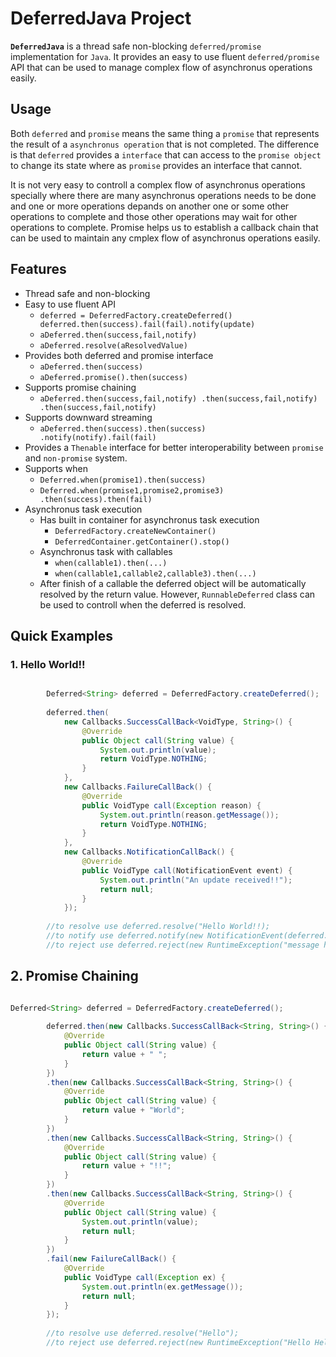 # DeferredJava Project

**`DeferredJava`** is a thread safe non-blocking `deferred/promise` implementation for `Java`. It provides an easy to use fluent `deferred/promise` API that can be used to manage complex flow of asynchronus operations easily.

## Usage

Both `deferred` and `promise` means the same thing a `promise` that represents the result of a `asynchronus operation` that is not completed. The difference is that `deferred` provides a `interface` that can access to the `promise object` to change its state where as `promise` provides an interface that cannot.

It is not very easy to controll a complex flow of asynchronus operations specially where there are many asynchronus operations needs to be done and one or more operations depands on another one or some other operations to complete and those other operations may wait for other operations to complete. Promise helps us to establish a callback chain that can be used to maintain any cmplex flow of asynchronus operations easily.

## Features

* Thread safe and non-blocking
* Easy to use fluent API
	* `deferred = DeferredFactory.createDeferred()
	deferred.then(success).fail(fail).notify(update)`
	* `aDeferred.then(success,fail,notify)`
	* `aDeferred.resolve(aResolvedValue)`
* Provides both deferred and promise interface
	* `aDeferred.then(success)`
	* `aDeferred.promise().then(success)`
* Supports promise chaining
	* `aDeferred.then(success,fail,notify)
	.then(success,fail,notify)
	.then(success,fail,notify)` 
* Supports downward streaming
	* `aDeferred.then(success).then(success)
		.notify(notify).fail(fail)`
* Provides a `Thenable` interface for better interoperability between `promise` and `non-promise` system.
* Supports when
	* `Deferred.when(promise1).then(success)`
	* `Deferred.when(promise1,promise2,promise3)
		.then(success).then(fail)`
* Asynchronus task execution
	* Has built in container for asynchronus task execution
		* `DeferredFactory.createNewContainer()`
		* `DeferredContainer.getContainer().stop()`
	* Asynchronus task with callables
		* `when(callable1).then(...)`
		* `when(callable1,callable2,callable3).then(...)`
	* After finish of a callable the deferred object will be automatically resolved by the return value. However, `RunnableDeferred` class can be used to controll when the deferred is resolved.

## Quick Examples

### 1. Hello World!!

```java

		Deferred<String> deferred = DeferredFactory.createDeferred();
		
		deferred.then(
			new Callbacks.SuccessCallBack<VoidType, String>() {
				@Override
				public Object call(String value) {
					System.out.println(value);
					return VoidType.NOTHING;
				}
			}, 
			new Callbacks.FailureCallBack() {
				@Override
				public VoidType call(Exception reason) {
					System.out.println(reason.getMessage());
					return VoidType.NOTHING;
				}
			}, 
			new Callbacks.NotificationCallBack() {
				@Override
				public VoidType call(NotificationEvent event) {
					System.out.println("An update received!!");
					return null;
				}
			});
		
		//to resolve use deferred.resolve("Hello World!!);
	 	//to notify use deferred.notify(new NotificationEvent(deferred.promise()));
	 	//to reject use deferred.reject(new RuntimeException("message here..."))
```

## 2. Promise Chaining

```java

Deferred<String> deferred = DeferredFactory.createDeferred();
		
		deferred.then(new Callbacks.SuccessCallBack<String, String>() {
			@Override
			public Object call(String value) {
				return value + " ";
			}
		})
		.then(new Callbacks.SuccessCallBack<String, String>() {
			@Override
			public Object call(String value) {
				return value + "World";
			}
		})
		.then(new Callbacks.SuccessCallBack<String, String>() {
			@Override
			public Object call(String value) {
				return value + "!!";
			}
		})
		.then(new Callbacks.SuccessCallBack<String, String>() {
			@Override
			public Object call(String value) {
				System.out.println(value);
				return null;
			}
		})
		.fail(new FailureCallBack() {
			@Override
			public VoidType call(Exception ex) {
				System.out.println(ex.getMessage());
				return null;
			}
		});
		
		//to resolve use deferred.resolve("Hello");
		//to reject use deferred.reject(new RuntimeException("Hello Hell!!"));
```